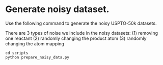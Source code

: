 # Generate noisy dataset.
Use the following command to generate the noisy USPTO-50k datasets.

There are 3 types of noise we include in the noisy datasets:
(1) removing one reactant
(2) randomly changing the product atom 
(3) randomly changing the atom mapping 
```
cd scripts
python prepare_noisy_data.py
```